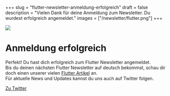 +++
slug = "flutter-newsletter-anmeldung-erfolgreich"
draft = false
description = "Vielen Dank für deine Anmeldung zum Newsletter. Du wurdest erfolgreich angemeldet."
images = ["/newsletter/flutter.png"]
+++

<div class="container text-center pb-3">
<div>
<img src="/newsletter/flutter.png" class="img-fluid">
</div>
<div class="row text-center">
<div class="col-12">
<div class="text-center">
    <h1 class="blog-post-title mb-5">Anmeldung erfolgreich</h1>
   <p class="pb-3">Perfekt! Du hast dich erfolgreich zum Flutter Newsletter angemeldet.<br> Bis du deinen nächsten Flutter Newsletter auf deutsch bekommst, schau dir doch einen unserer vielen <a href="/artikel.html">Flutter Artikel</a> an.<br>
    Für aktuelle News und Updates kannst du uns auch auf Twitter folgen. </p>
    <a href="https://twitter.com/flutter_de" class="btn-primary" rel="noopener" target="blank">Zu Twitter</a>
</div>
</div>
</div>
</div>